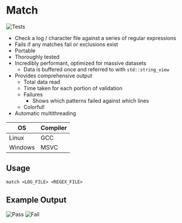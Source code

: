 # Match

![Tests](https://github.com/GeodeGames/match/actions/workflows/Test.yml/badge.svg)

- Check a log / character file against a series of regular expressions
- Fails if any matches fail or exclusions exist
- Portable
- Thoroughly tested
- Incredibly performant, optimized for massive datasets
    - Data is buffered once and referred to with `std::string_view`
- Provides comprehensive output
    - Total data read
    - Time taken for each portion of validation
    - Failures
        - Shows which patterns failed against which lines
    - Colorful!
- Automatic multithreading

| OS       | Compiler |
| -------- | -------- |
| Linux    | GCC      |
| Windows  | MSVC     |

## Usage
```
match <LOG_FILE> <REGEX_FILE>
```

## Example Output
![Pass](https://i.imgur.com/uOL91Qt.png)
![Fail](https://i.imgur.com/OGymPZc.png)

